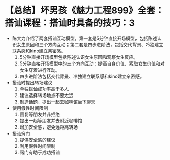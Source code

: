 # 【总结】坏男孩《魅力工程899》全套：搭讪课程：搭讪时具备的技巧：3

-   陈大力介绍了两套搭讪互动模型，第一套是5分钟直接开场模型，包括陈述认识女生原因和三个方向互动；第二套是四步进阶法，包括交代背景、冷独建立联系感和kino建立亲密感。
    1.  5分钟直接开场模型包括陈述认识女生原因和观察女生反应。
    2.  5分钟直接开场模型中的三个方向互动：提高自身价值、索取女生价值和对女生穿着进行互动。
    3.  四步进阶法包括交代背景、冷独建立联系感和kino建立亲密感。
-   搭讪时提出转场建议
    1.  单独搭讪成功率高于多人
    2.  建议选择转场地点不要太远
    3.  制造话题，提出一起去咖啡馆坐下聊天
-   使用假性时间限制
    1.  回复等朋友并非拒绝
    2.  提出一起等朋友并去附近咖啡馆
    3.  增加安全感，避免远距离转场
-   搭讪窍门
    1.  提供安全感的建议
    2.  利用假性时间限制
    3.  窍门有助于成功搭讪